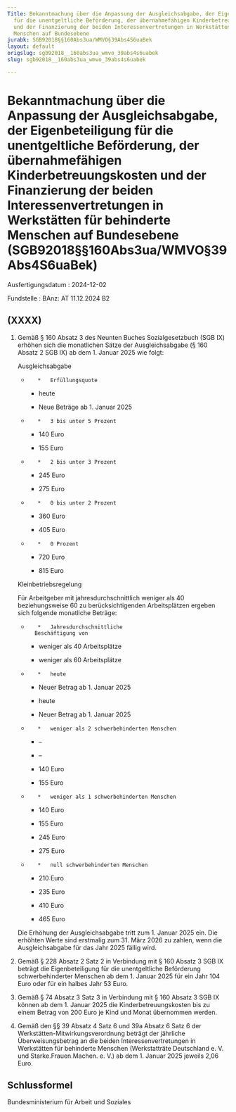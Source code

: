 ```yaml
---
Title: Bekanntmachung über die Anpassung der Ausgleichsabgabe, der Eigenbeteiligung
  für die unentgeltliche Beförderung, der übernahmefähigen Kinderbetreuungskosten
  und der Finanzierung der beiden Interessenvertretungen in Werkstätten für behinderte
  Menschen auf Bundesebene
jurabk: SGB92018§§160Abs3ua/WMVO§39Abs4S6uaBek
layout: default
origslug: sgb92018__160abs3ua_wmvo_39abs4s6uabek
slug: sgb92018__160abs3ua_wmvo_39abs4s6uabek

---
```


# Bekanntmachung über die Anpassung der Ausgleichsabgabe, der Eigenbeteiligung für die unentgeltliche Beförderung, der übernahmefähigen Kinderbetreuungskosten und der Finanzierung der beiden Interessenvertretungen in Werkstätten für behinderte Menschen auf Bundesebene (SGB92018§§160Abs3ua/WMVO§39Abs4S6uaBek)

Ausfertigungsdatum
:   2024-12-02

Fundstelle
:   BAnz: AT 11.12.2024 B2


## (XXXX)


1.  Gemäß § 160 Absatz 3 des Neunten Buches Sozialgesetzbuch (SGB IX) erhöhen sich die monatlichen Sätze der Ausgleichsabgabe (§ 160 Absatz 2 SGB IX) ab dem 1. Januar 2025 wie folgt:

    Ausgleichsabgabe

    *        *   Erfüllungsquote

        *   heute

        *   Neue Beträge ab 1. Januar 2025


    *        *   3 bis unter 5 Prozent

        *   140 Euro

        *   155 Euro


    *        *   2 bis unter 3 Prozent

        *   245 Euro

        *   275 Euro


    *        *   0 bis unter 2 Prozent

        *   360 Euro

        *   405 Euro


    *        *   0 Prozent

        *   720 Euro

        *   815 Euro




    Kleinbetriebsregelung

    Für Arbeitgeber mit jahresdurchschnittlich weniger als 40 beziehungsweise 60 zu berücksichtigenden Arbeitsplätzen ergeben sich folgende monatliche Beträge:

    *        *   Jahresdurchschnittliche
            Beschäftigung von

        *   weniger als 40 Arbeitsplätze

        *   weniger als 60 Arbeitsplätze


    *        *   heute

        *   Neuer Betrag ab 1. Januar 2025

        *   heute

        *   Neuer Betrag ab 1. Januar 2025


    *        *   weniger als 2 schwerbehinderten Menschen

        *   –

        *   –

        *   140 Euro

        *   155 Euro


    *        *   weniger als 1 schwerbehinderten Menschen

        *   140 Euro

        *   155 Euro

        *   245 Euro

        *   275 Euro


    *        *   null schwerbehinderten Menschen

        *   210 Euro

        *   235 Euro

        *   410 Euro

        *   465 Euro



    Die Erhöhung der Ausgleichsabgabe tritt zum 1. Januar 2025 ein. Die erhöhten Werte sind erstmalig zum 31. März 2026 zu zahlen, wenn die Ausgleichsabgabe für das Jahr 2025 fällig wird.


2.  Gemäß § 228 Absatz 2 Satz 2 in Verbindung mit § 160 Absatz 3 SGB IX beträgt die Eigenbeteiligung für die unentgeltliche Beförderung schwerbehinderter Menschen ab dem 1. Januar 2025 für ein Jahr 104 Euro oder für ein halbes Jahr 53 Euro.


3.  Gemäß § 74 Absatz 3 Satz 3 in Verbindung mit § 160 Absatz 3 SGB IX können ab dem 1. Januar 2025 die Kinderbetreuungskosten bis zu einem Betrag von 200 Euro je Kind und Monat übernommen werden.


4.  Gemäß den §§ 39 Absatz 4 Satz 6 und 39a Absatz 6 Satz 6 der Werkstätten-Mitwirkungsverordnung beträgt der jährliche Überweisungsbetrag an die beiden Interessenvertretungen in Werkstätten für behinderte Menschen (Werkstatträte Deutschland e. V. und
    Starke.Frauen.Machen. e. V.)                    ab dem 1. Januar 2025 jeweils 2,06 Euro.





## Schlussformel

Bundesministerium für Arbeit und Soziales

